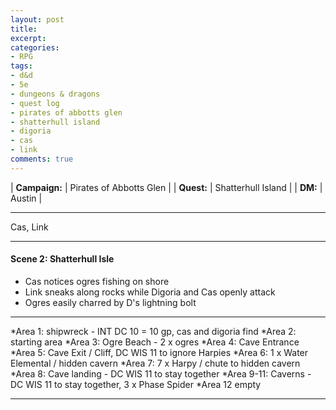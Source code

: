 ```yaml
---
layout: post
title:
excerpt:
categories:
- RPG
tags:
- d&d
- 5e
- dungeons & dragons
- quest log
- pirates of abbotts glen
- shatterhull island
- digoria
- cas
- link
comments: true
---
```


| **Campaign:** | Pirates of Abbotts Glen | 
| **Quest:**    | Shatterhull Island      |
| **DM:**       | Austin                  |

---

<!--
DM NOTES

Last Quest:
- 1400 xp Cave of Wonders
- Link gets Phantom Disaster 1d10
- Cas get Fume Greatsword, 1d10
- Digoria get Grand Frostbitten Rapier 1d10

- Notable Posessions
  - Lense of Truth (Cas)
  - 1 Potion of Healing (Link)
  - Strange / Compass Map (Digoria)

Assumptions:
- Digoria is still NPC
- Digoria was able to swindle a ship from a pirate crew
- Cas and Link have agreed to join Digoria on her next adventure, but 
are still suspicious of her history, charcter, motivations
- Digoria has shown them how to work the map

Scene 1:  at sea
600 xp each for roleplaying experience

-->

Cas, Link 

-----
#### Scene 2:  Shatterhull Isle

- Cas notices ogres fishing on shore
- Link sneaks along rocks while Digoria and Cas openly attack
- Ogres easily charred by D's lightning bolt

---

*Area 1: shipwreck - INT DC 10 = 10 gp, cas and digoria find
*Area 2: starting area
*Area 3: Ogre Beach - 2 x ogres
*Area 4: Cave Entrance
*Area 5: Cave Exit / Cliff, DC WIS 11 to ignore Harpies
*Area 6: 1 x Water Elemental / hidden cavern
*Area 7: 7 x Harpy / chute to hidden cavern
*Area 8: Cave landing - DC WIS 11 to stay together
*Area 9-11: Caverns - DC WIS 11 to stay together, 3 x Phase Spider
*Area 12 empty

---

<!--
DM NOTES

Cas
+ 2400xp

Link
+ 950xp

Digoria
+ 3900xp

-->
